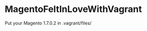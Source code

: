 MagentoFeltInLoveWithVagrant
============================

Put your Magento 1.7.0.2 in .vagrant/files/